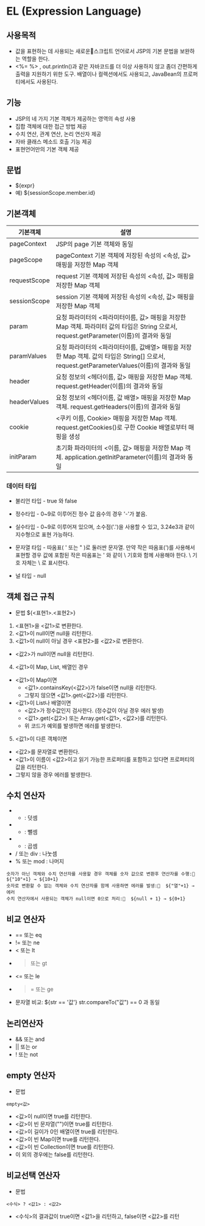 # EL (Expression Language)
## 사용목적
- 값을 표현하는 데 사용되는 새로운스크립트 언어로서 JSP의 기본 문법을 보완하는 역할을 한다.  
- <%= %> , out.println()과 같은 자바코드를 더 이상 사용하지 않고 좀더 간편하게 출력을 지원하기 위한 도구.
  배열이나 컬렉션에서도 사용되고, JavaBean의 프로퍼티에서도 사용된다.


## 기능
- JSP의 네 가지 기본 객체가 제공하는 영역의 속성 사용
- 집합 객체에 대한 접근 방법 제공
- 수치 연산, 관계 연산, 논리 연산자 제공
- 자바 클래스 메소드 호출 기능 제공
- 표현언어만의 기본 객체 제공

## 문법
- ${expr}
- 예) ${sessionScope.member.id}  

## 기본객체
|기본객체 | 설명 |
| -------|-------------|
|pageContext|JSP의 page 기본 객체와 동일|
|pageScope |pageContext 기본 객체에 저장된 속성의 <속성, 값> 매핑을 저장한 Map 객체|
|requestScope|request 기본 객체에 저장된 속성의 <속성, 값> 매핑을 저장한 Map 객체|
|sessionScope|session 기본 객체에 저장된 속성의 <속성, 값> 매핑을 저장한 Map 객체|
|param|요청 파라미터의 <파라미터이름, 값> 매핑을 저장한 Map 객체. 파라미터 값의 타입은 String 으로서, request.getParameter(이름)의 결과와 동일 |
|paramValues|요청 파라미터의 <파라미터이름, 값배열> 매핑을 저장한 Map 객체. 값의 타입은 String[] 으로서, request.getParameterValues(이름)의 결과와 동일|
|header|요청 정보의 <헤더이름, 값> 매핑을 저장한 Map 객체. request.getHeader(이름)의 결과와 동일 |
|headerValues|요청 정보의 <헤더이름, 값 배열> 매핑을 저장한 Map 객체. request.getHeaders(이름)의 결과와 동일|
|cookie|<쿠키 이름, Cookie> 매핑을 저장한 Map 객체. request.getCookies()로 구한 Cookie 배열로부터 매핑을 생성|
|initParam|초기화 파라미터의 <이름, 값> 매핑을 저장한 Map 객체. application.getInitParameter(이름)의 결과와 동일|

### 데이터 타입
- 불리언 타입 - true 와 false

- 정수타입 - 0~9로 이루어진 정수 값 음수의 경우 '-'가 붙음.

- 실수타입 - 0~9로 이루어져 있으며, 소수점('.')을 사용할 수 있고,
    3.24e3과 같이 지수형으로 표현 가능하다.

- 문자열 타입 - 따옴표( ' 또는 " )로 둘러싼 문자열. 만약 작은 따옴표(')를 사용해서 표현할 경우 값에 포함된 작은 따옴표는 \' 와 같이 \ 기호와 함께 사용해야 한다. \ 기호 자체는 \\ 로 표시한다.

- 널 타입 - null

## 객체 접근 규칙
- 문법   ${<표현1>.<표현2>}
1. <표현1>을 <값1>로 변환한다.
2. <값1>이 null이면 null을 리턴한다.
3.  <값1>이 null이 아닐 경우 <표현2>를 <값2>로 변환한다.
  -  <값2>가 null이면 null을 리턴한다.
4. <값1>이 Map, List, 배열인 경우
  - <값1>이 Map이면
    *  <값1>.containsKey(<값2>)가 false이면 null을 리턴한다.
    *  그렇지 않으면 <값1>.get(<값2>)를 리턴한다.
  - <값1>이 List나 배열이면
    * <값2>가 정수값인지 검사한다. (정수값이 아닐 경우 에러 발생)
    * <값1>.get(<값2>) 또는 Array.get(<값1>, <값2>)를 리턴한다.
    * 위 코드가 예외를 발생하면 에러를 발생한다.
5. <값1>이 다른 객체이면
  - <값2>를 문자열로 변환한다.
  - <값1>이 이름이 <값2>이고 읽기 가능한 프로퍼티를 포함하고 있다면 프로퍼티의 값을 리턴한다.
  - 그렇지 않을 경우 에러를 발생한다.

## 수치 연산자
- + : 덧셈
- - : 뺄셈
- * : 곱셈
- / 또는 div : 나눗셈
- % 또는 mod : 나머지
```
숫자가 아닌 객체와 수치 연산자를 사용할 경우 객체를 숫자 값으로 변환후 연산자를 수행:  ${"10"+1} → ${10+1}
숫자로 변환할 수 없는 객체와 수치 연산자를 함께 사용하면 에러를 발생:  ${"열"+1} → 에러
수치 연산자에서 사용되는 객체가 null이면 0으로 처리:  ${null + 1} → ${0+1}
```
## 비교 연산자
-  == 또는 eq
- != 또는 ne
- < 또는 lt
- > 또는 gt
- <= 또는 le
- >= 또는 ge
- 문자열 비교: ${str == '값'} str.compareTo("값") == 0 과 동일

## 논리연산자
- && 또는 and
- || 또는 or
- ! 또는 not

## empty 연산자
- 문법    
```
empty<값>
```
- <값>이 null이면 true를 리턴한다.
- <값>이 빈 문자열("")이면 true를 리턴한다.
- <값>이 길이가 0인 배열이면 true를 리턴한다.
- <값>이 빈 Map이면 true를 리턴한다.
- <값>이 빈 Collection이면 true를 리턴한다.
- 이 외의 경우에는 false를 리턴한다.

##  비교선택 연산자
- 문법  
```
<수식> ? <값1> : <값2>
```
- <수식>의 결과값이 true이면 <값1>을 리턴하고, false이면 <값2>를 리턴
